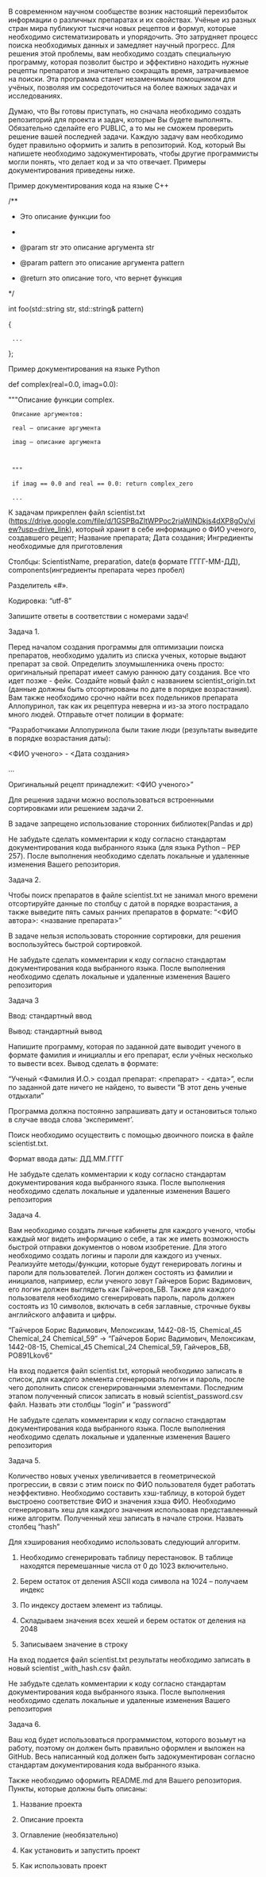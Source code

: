 В современном научном сообществе возник настоящий переизбыток информации о различных препаратах и их свойствах. Учёные из разных стран мира публикуют тысячи новых рецептов и формул, которые необходимо систематизировать и упорядочить. Это затрудняет процесс поиска необходимых данных и замедляет научный прогресс. Для решения этой проблемы, вам необходимо создать специальную программу, которая позволит быстро и эффективно находить нужные рецепты препаратов и значительно сокращать время, затрачиваемое на поиски. Эта программа станет незаменимым помощником для учёных, позволяя им сосредоточиться на более важных задачах и исследованиях.

Думаю, что Вы готовы приступать, но сначала необходимо создать репозиторий для проекта и задач, которые Вы будете выполнять. Обязательно сделайте его PUBLIC, а то мы не сможем проверить решение вашей последней задачи. Каждую задачу вам необходимо будет правильно оформить и залить в репозиторий. Код, который Вы напишете необходимо задокументировать, чтобы другие программисты могли понять, что делает код и за что отвечает. Примеры документирования приведены ниже.

Пример документирования кода на языке С++

/**

 * Это описание функции foo

 * 

 * @param str это описание аргумента str

 * @param pattern это описание аргумента pattern

 * @return это описание того, что вернет функция

  */

int foo(std::string str, std::string& pattern)

{

     ...

};


 

Пример документирования на языке Python

def complex(real=0.0, imag=0.0):

   """Описание функции complex.



     Описание аргументов:

     real – описание аргумента

     imag – описание аргумента



     """

     if imag == 0.0 and real == 0.0: return complex_zero

     ...

 

К задачам прикреплен файл scientist.txt (https://drive.google.com/file/d/1GSPBqZltWPPoc2rjaWINDkjs4dXP8gOy/view?usp=drive_link), который хранит в себе информацию о ФИО ученого, создавшего рецепт; Название препарата; Дата создания; Ингредиенты необходимые для приготовления

Столбцы: ScientistName, preparation, date(в формате ГГГГ-ММ-ДД), components(ингредиенты препарата через пробел)

Разделитель «#».

Кодировка: “utf-8”



Запишите ответы в соответствии с номерами задач!



Задача 1.

Перед началом создания программы для оптимизации поиска препаратов, необходимо удалить из списка ученых, которые выдают препарат за свой. Определить злоумышленника очень просто: оригинальный препарат имеет самую раннюю дату создания. Все что идет позже - фейк. Создайте новый файл с названием scientist_origin.txt (данные должны быть отсортированы по дате в порядке возрастания). Вам также необходимо срочно найти всех подельников препарата Аллопуринол, так как их рецептура неверна и из-за этого пострадало много людей. Отправьте отчет полиции в формате:

“Разработчиками Аллопуринола были такие люди (результаты выведите в порядке возрастания даты):

<ФИО ученого> - <Дата создания>

…

Оригинальный рецепт принадлежит: <ФИО ученого>”

Для решения задачи можно воспользоваться встроенными сортировками или решением задачи 2.

В задаче запрещено использование сторонних библиотек(Pandas и др)

Не забудьте сделать комментарии к коду согласно стандартам документирования кода выбранного языка (для языка Python – PEP 257). После выполнения необходимо сделать локальные и удаленные изменения Вашего репозитория.



Задача 2.

Чтобы поиск препаратов в файле scientist.txt не занимал много времени отсортируйте данные по столбцу с датой в порядке возрастания, а также выведите пять самых ранних препаратов в формате: “<ФИО автора>:  <название препарата>”

В задаче нельзя использовать сторонние сортировки, для решения воспользуйтесь быстрой сортировкой.

Не забудьте сделать комментарии к коду согласно стандартам документирования кода выбранного языка. После выполнения необходимо сделать локальные и удаленные изменения Вашего репозитория 



Задача 3

Ввод:  стандартный ввод

Вывод: стандартный вывод

Напишите программу, которая по заданной дате выводит ученого в формате фамилия и инициаллы и его препарат, если учёных несколько то вывести всех. Вывод сделать в формате: 

“Ученый <Фамилия И.О.> создал препарат: <препарат> - <дата>”, если по заданной дате ничего не найдено, то вывести “В этот день ученые отдыхали”

Программа должна постоянно запрашивать дату  и остановиться только в случае ввода слова ‘эксперимент’.

Поиск необходимо осуществить с помощью двоичного поиска в файле scientist.txt.

Формат ввода даты: ДД.ММ.ГГГГ

Не забудьте сделать комментарии к коду согласно стандартам документирования кода выбранного языка. После выполнения необходимо сделать локальные и удаленные изменения Вашего репозитория



Задача 4.

Вам необходимо создать личные кабинеты для каждого ученого, чтобы каждый мог видеть информацию о себе, а так же иметь возможность быстрой отправки документов о новом изобретение. Для этого необходимо создать логины и пароли для каждого из ученых. Реализуйте методы/функции, которые будут генерировать логины и пароли для пользователей. Логин должен состоять из фамилии и инициалов, например, если ученого зовут Гайчеров Борис Вадимович, его логин должен выглядеть как Гайчеров_БВ. Также для каждого пользователя необходимо сгенерировать пароль, пароль должен состоять из 10 символов, включать в себя заглавные, строчные буквы английского алфавита и цифры.

“Гайчеров Борис Вадимович, Мелоксикам, 1442-08-15, Chemical_45 Chemical_24 Chemical_59” → “Гайчеров Борис Вадимович, Мелоксикам, 1442-08-15, Chemical_45 Chemical_24 Chemical_59, Гайчеров_БВ, PO891Lkov6”

На вход подается  файл scientist.txt, который необходимо записать в список, для каждого элемента сгенерировать логин и пароль, после чего дополнить список сгенерированными элементами. Последним этапом полученный список записать в новый scientist_password.csv файл. Назвать эти столбцы “login” и “password”



Не забудьте сделать комментарии к коду согласно стандартам документирования кода выбранного языка. После выполнения необходимо сделать локальные и удаленные изменения Вашего репозитория 



Задача 5.

Количество новых ученых увеличивается в геометрической прогрессии, в связи с этим поиск по ФИО пользователя будет работать неэффективно. Необходимо составить хэш-таблицу, в которой будет выстроено соответствие ФИО и значения хэша ФИО. Необходимо сгенерировать хеш для каждого значения использовав представленный ниже алгоритм. Полученный хеш записать в начале строки. Назвать столбец “hash”

Для хэширования необходимо использовать следующий алгоритм.

1.    Необходимо сгенерировать таблицу перестановок. В таблице находятся перемешанные числа от 0 до 1023 включительно.

2.    Берем остаток от деления ASCII кода символа на 1024 – получаем индекс

3.    По индексу достаем элемент из таблицы.

4.   Складываем значения всех хешей и берем остаток от деления на 2048

5.   Записываем значение в строку

 На вход подается файл scientist.txt результаты необходимо записать в новый scientist _with_hash.csv  файл. 

Не забудьте сделать комментарии к коду согласно стандартам документирования кода выбранного языка. После выполнения необходимо сделать локальные и удаленные изменения Вашего репозитория 



Задача 6.

Ваш код будет использоваться программистом, которого возьмут на работу, поэтому он должен быть правильно оформлен и выложен на GitHub. Весь написанный код должен быть задокументирован согласно стандартам документирования кода выбранного языка.

Также необходимо оформить README.md для Вашего репозитория. Пункты, которые должны быть описаны:

1. Название проекта

2. Описание проекта

3. Оглавление (необязательно)

4. Как установить и запустить проект

5. Как использовать проект

